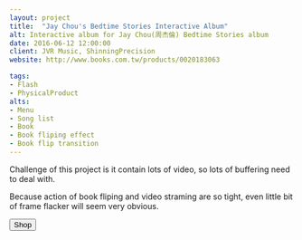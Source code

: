 ```yaml
---
layout: project
title:  "Jay Chou's Bedtime Stories Interactive Album"
alt: Interactive album for Jay Chou(周杰倫) Bedtime Stories album
date: 2016-06-12 12:00:00
client: JVR Music, ShinningPrecision
website: http://www.books.com.tw/products/0020183063

tags:
- Flash
- PhysicalProduct
alts:
- Menu
- Song list
- Book
- Book fliping effect
- Book flip transition
---
```

Challenge of this project is it contain lots of video, so lots of buffering need to deal with.

Because action of book fliping and video straming are so tight, even little bit of frame flacker will seem very obvious.
<div class="button-group">
<a href="http://www.books.com.tw/products/0020183063" target="_blank"><button type="button" class="btn btn-theme">Shop</button></a>
</div>